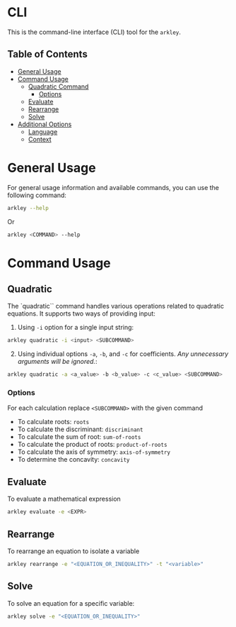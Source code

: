 # CLI
This is the command-line interface (CLI) tool for the `arkley`. 

## Table of Contents
- [General Usage](#general-usage)
- [Command Usage](#command-usage)
  - [Quadratic Command](#quadratic-command)
    - [Options](#options)
  - [Evaluate](#evaluate)
  - [Rearrange](#rearrange)
  - [Solve](#solve)  
- [Additional Options](#additional-options)
  - [Language](#language)
  - [Context](#context)

# General Usage
For general usage information and available commands, you can use the following command:

```bash
arkley --help
```
Or
```bash
arkley <COMMAND> --help
```
 
# Command Usage

## Quadratic

The `quadratic`` command handles various operations related to quadratic equations. It supports two ways of providing input:

1. Using `-i` option for a single input string:

```bash
arkley quadratic -i <input> <SUBCOMMAND>
```

2. Using individual options `-a`, `-b`, and `-c` for coefficients. *Any unnecessary arguments will be ignored.*: 

```bash
arkley quadratic -a <a_value> -b <b_value> -c <c_value> <SUBCOMMAND>
```

### Options 
For each calculation replace `<SUBCOMMAND>` with the given command

- To calculate roots: `roots`
- To calculate the discriminant: `discriminant`
- To calculate the sum of root: `sum-of-roots`
- To calculate the product of roots: `product-of-roots`
- To calculate the axis of symmetry: `axis-of-symmetry`
- To determine the concavity: `concavity`

## Evaluate
To evaluate a mathematical expression

```bash
arkley evaluate -e <EXPR>
```

## Rearrange
To rearrange an equation to isolate a variable

```bash
arkley rearrange -e "<EQUATION_OR_INEQUALITY>" -t "<variable>"
```


## Solve
To solve an equation for a specific variable:

```bash
arkley solve -e "<EQUATION_OR_INEQUALITY>"
```
